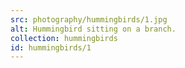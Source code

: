 ```yaml
---
src: photography/hummingbirds/1.jpg
alt: Hummingbird sitting on a branch.
collection: hummingbirds
id: hummingbirds/1
---
```

